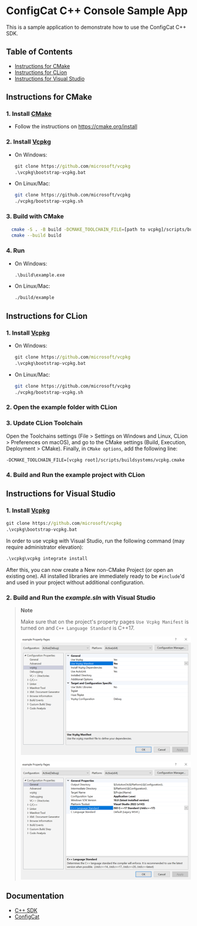 # ConfigCat C++ Console Sample App

This is a sample application to demonstrate how to use the ConfigCat C++ SDK.

## Table of Contents

- [Instructions for CMake](#instructions-for-cmake)
- [Instructions for CLion](#instructions-for-clion)
- [Instructions for Visual Studio](#instructions-for-visual-studio)

## Instructions for CMake

### 1. Install [CMake](https://cmake.org/)

- Follow the instructions on https://cmake.org/install 

### 2. Install [Vcpkg](https://github.com/microsoft/vcpkg)

- On Windows:
  ```cmd
  git clone https://github.com/microsoft/vcpkg
  .\vcpkg\bootstrap-vcpkg.bat
  ```

- On Linux/Mac:
  ```bash
  git clone https://github.com/microsoft/vcpkg
  ./vcpkg/bootstrap-vcpkg.sh
  ```

### 3. Build with CMake

```bash
  cmake -S . -B build -DCMAKE_TOOLCHAIN_FILE=[path to vcpkg]/scripts/buildsystems/vcpkg.cmake
  cmake --build build
```

### 4. Run
- On Windows:
  ```cmd
  .\build\example.exe
  ```

- On Linux/Mac:
  ```bash
  ./build/example
  ```

## Instructions for CLion

### 1. Install [Vcpkg](https://github.com/microsoft/vcpkg)

- On Windows:
  ```cmd
  git clone https://github.com/microsoft/vcpkg
  .\vcpkg\bootstrap-vcpkg.bat
  ```

- On Linux/Mac:
  ```bash
  git clone https://github.com/microsoft/vcpkg
  ./vcpkg/bootstrap-vcpkg.sh
  ```

### 2. Open the example folder with CLion 

### 3. Update CLion Toolchain

Open the Toolchains settings
(File > Settings on Windows and Linux, CLion > Preferences on macOS),
and go to the CMake settings (Build, Execution, Deployment > CMake).
Finally, in `CMake options`, add the following line:

```
-DCMAKE_TOOLCHAIN_FILE=[vcpkg root]/scripts/buildsystems/vcpkg.cmake
```

### 4. Build and Run the example project with CLion

## Instructions for Visual Studio

### 1. Install [Vcpkg](https://github.com/microsoft/vcpkg)

```cmd
git clone https://github.com/microsoft/vcpkg
.\vcpkg\bootstrap-vcpkg.bat
```

In order to use vcpkg with Visual Studio,
run the following command (may require administrator elevation):

```cmd
.\vcpkg\vcpkg integrate install
```

After this, you can now create a New non-CMake Project (or open an existing one).
All installed libraries are immediately ready to be `#include`'d and used
in your project without additional configuration.

### 2. Build and Run the *example.sln* with Visual Studio

> **Note**
>
> Make sure that on the project's property pages `Use Vcpkg Manifest` is turned on and `C++ Language Standard` is C++17.
> 
> <p align="center"><img width="800" alt="Visual Studio Vcpkg Manifest" src="https://raw.githubusercontent.com/ConfigCat/cpp-sdk/master/media/vs-vcpkg-manifest.png"></p>
>
> <p align="center"><img width="800" alt="Visual Studio C++ 17" src="https://raw.githubusercontent.com/ConfigCat/cpp-sdk/master/media/vs-cpp17.png"></p>

## Documentation
- [C++ SDK](https://configcat.com/docs/sdk-reference/cpp)
- [ConfigCat](https://configcat.com)
